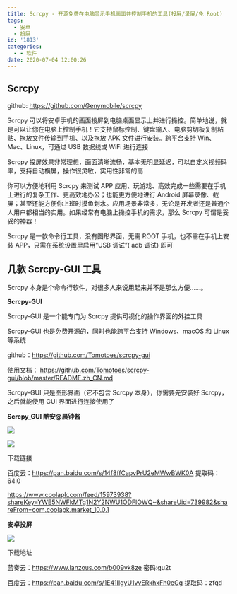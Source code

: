 ```yaml
---
title: Scrcpy - 开源免费在电脑显示手机画面并控制手机的工具(投屏/录屏/免 Root)
tags:
  - 安卓
  - 投屏
id: '1813'
categories:
  - - 软件
date: 2020-07-04 12:00:26
---
```


## Scrcpy

github: https://github.com/Genymobile/scrcpy

Scrcpy 可以将安卓手机的画面投屏到电脑桌面显示上并进行操控。简单地说，就是可以让你在电脑上控制手机！它支持鼠标控制、键盘输入、电脑剪切板复制粘贴、拖放文件传输到手机、以及拖放 APK 文件进行安装。跨平台支持 Win、Mac、Linux，可通过 USB 数据线或 WiFi 进行连接

Scrcpy 投屏效果非常理想，画面清晰流畅，基本无明显延迟，可以自定义视频码率，支持自动横屏，操作很灵敏，实用性非常的高

你可以方便地利用 Scrcpy 来测试 APP 应用、玩游戏、高效完成一些需要在手机上进行的复杂工作、更高效地办公；也能更方便地进行 Android 屏幕录像、截屏；甚至还能方便你上班时摸鱼划水。应用场景非常多，无论是开发者还是普通个人用户都相当的实用。如果经常有电脑上操控手机的需求，那么 Scrcpy 可谓是妥妥的神器！

Scrcpy 是一款命令行工具，没有图形界面，无需 ROOT 手机，也不需在手机上安装 APP，只需在系统设置里启用“USB 调试”( adb 调试) 即可

## 几款 Scrcpy-GUI 工具

Scrcpy 本身是个命令行软件，对很多人来说用起来并不是那么方便……。

**Scrcpy-GUI**

Scrcpy-GUI 是一个能专门为 Scrcpy 提供可视化的操作界面的外挂工具

Scrcpy-GUI 也是免费开源的，同时也能跨平台支持 Windows、macOS 和 Linux 等系统

github：https://github.com/Tomotoes/scrcpy-gui

使用文档： https://github.com/Tomotoes/scrcpy-gui/blob/master/README.zh_CN.md

Scrcpy-GUI 只是图形界面（它不包含 Scrcpy 本身），你需要先安装好 Scrcpy，之后就能使用 GUI 界面进行连接使用了

**Scrcpy_GUI 酷安@晨钟酱**

![](https://wqdy.top/wp-content/uploads/2020/07/630380_33c98740_0398_4106@677x596.png)

![](https://wqdy.top/wp-content/uploads/2020/07/630380_27ce952b_0398_4108@685x503.png)

下载链接

百度云：https://pan.baidu.com/s/14f8ffCapvPrU2eMWwBWK0A 提取码：64l0

https://www.coolapk.com/feed/15973938?shareKey=YWE5NWFkMTg1N2Y2NWU1ODFlOWQ~&shareUid=739982&shareFrom=com.coolapk.market_10.0.1

**安卓投屏**

![](https://wqdy.top/wp-content/uploads/2020/07/214430bbf2nbfvv3rv7vuv.png)

下载地址

蓝奏云：https://www.lanzous.com/b009vk8ze 密码:gu2t

百度云：https://pan.baidu.com/s/1E41IIgyU1vvERkhxFh0eGg 提取码：zfqd
